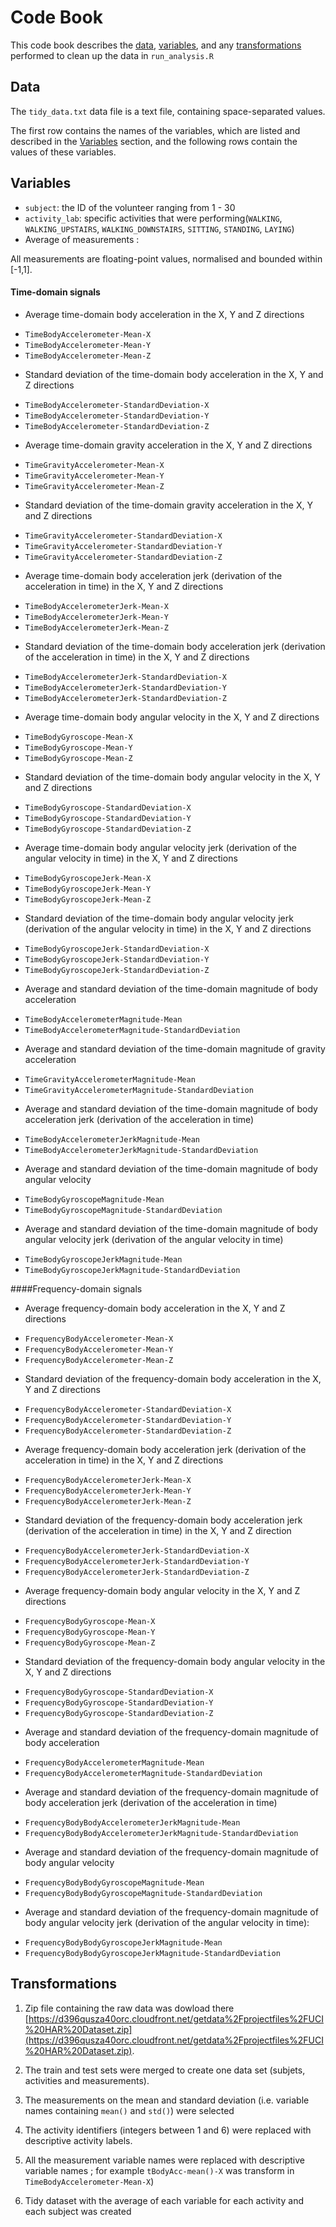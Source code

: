 # Code Book

This code book describes the [data](#data), [variables](#variables), and any [transformations](#transformations) performed to clean up the data in `run_analysis.R` 

## Data <a name="data"></a>

The `tidy_data.txt` data file is a text file, containing space-separated values.

The first row contains the names of the variables, which are listed and described in the [Variables](#variables) section, and the following rows contain the values of these variables. 


## Variables <a name="variables"></a>

* `subject`: the ID of the volunteer ranging from 1 - 30
* `activity_lab`: specific activities that were performing(`WALKING`, `WALKING_UPSTAIRS`, `WALKING_DOWNSTAIRS`, `SITTING`, `STANDING`, `LAYING`)
* Average of measurements : 

All measurements are floating-point values, normalised and bounded within [-1,1].

#### Time-domain signals

- Average time-domain body acceleration in the X, Y and Z directions
* `TimeBodyAccelerometer-Mean-X` 
* `TimeBodyAccelerometer-Mean-Y` 
* `TimeBodyAccelerometer-Mean-Z` 
- Standard deviation of the time-domain body acceleration in the X, Y and Z directions
* `TimeBodyAccelerometer-StandardDeviation-X` 
* `TimeBodyAccelerometer-StandardDeviation-Y` 
* `TimeBodyAccelerometer-StandardDeviation-Z` 
- Average time-domain gravity acceleration in the X, Y and Z directions
* `TimeGravityAccelerometer-Mean-X` 
* `TimeGravityAccelerometer-Mean-Y` 
* `TimeGravityAccelerometer-Mean-Z` 
- Standard deviation of the time-domain gravity acceleration in the X, Y and Z directions
* `TimeGravityAccelerometer-StandardDeviation-X` 
* `TimeGravityAccelerometer-StandardDeviation-Y` 
* `TimeGravityAccelerometer-StandardDeviation-Z` 
- Average time-domain body acceleration jerk (derivation of the acceleration in time) in the X, Y and Z directions
* `TimeBodyAccelerometerJerk-Mean-X` 
* `TimeBodyAccelerometerJerk-Mean-Y` 
* `TimeBodyAccelerometerJerk-Mean-Z` 
- Standard deviation of the time-domain body acceleration jerk (derivation of the acceleration in time) in the X, Y and Z directions
* `TimeBodyAccelerometerJerk-StandardDeviation-X` 
* `TimeBodyAccelerometerJerk-StandardDeviation-Y` 
* `TimeBodyAccelerometerJerk-StandardDeviation-Z` 
- Average time-domain body angular velocity in the X, Y and Z directions
* `TimeBodyGyroscope-Mean-X` 
* `TimeBodyGyroscope-Mean-Y` 
* `TimeBodyGyroscope-Mean-Z` 
- Standard deviation of the time-domain body angular velocity in the X, Y and Z directions
* `TimeBodyGyroscope-StandardDeviation-X` 
* `TimeBodyGyroscope-StandardDeviation-Y` 
* `TimeBodyGyroscope-StandardDeviation-Z` 
- Average time-domain body angular velocity jerk (derivation of the angular velocity in time) in the X, Y and Z directions
* `TimeBodyGyroscopeJerk-Mean-X` 
* `TimeBodyGyroscopeJerk-Mean-Y` 
* `TimeBodyGyroscopeJerk-Mean-Z` 
- Standard deviation of the time-domain body angular velocity jerk (derivation of the angular velocity in time) in the X, Y and Z directions
* `TimeBodyGyroscopeJerk-StandardDeviation-X` 
* `TimeBodyGyroscopeJerk-StandardDeviation-Y` 
* `TimeBodyGyroscopeJerk-StandardDeviation-Z` 
- Average and standard deviation of the time-domain magnitude of body acceleration
* `TimeBodyAccelerometerMagnitude-Mean` 
* `TimeBodyAccelerometerMagnitude-StandardDeviation` 
- Average and standard deviation of the time-domain magnitude of gravity acceleration
* `TimeGravityAccelerometerMagnitude-Mean` 
* `TimeGravityAccelerometerMagnitude-StandardDeviation` 
- Average and standard deviation of the time-domain magnitude of body acceleration jerk (derivation of the acceleration in time)
* `TimeBodyAccelerometerJerkMagnitude-Mean` 
* `TimeBodyAccelerometerJerkMagnitude-StandardDeviation` 
- Average and standard deviation of the time-domain magnitude of body angular velocity
* `TimeBodyGyroscopeMagnitude-Mean` 
* `TimeBodyGyroscopeMagnitude-StandardDeviation` 
- Average and standard deviation of the time-domain magnitude of body angular velocity jerk (derivation of the angular velocity in time)
* `TimeBodyGyroscopeJerkMagnitude-Mean` 
* `TimeBodyGyroscopeJerkMagnitude-StandardDeviation` 

####Frequency-domain signals

- Average frequency-domain body acceleration in the X, Y and Z directions
* `FrequencyBodyAccelerometer-Mean-X` 
* `FrequencyBodyAccelerometer-Mean-Y` 
* `FrequencyBodyAccelerometer-Mean-Z`
- Standard deviation of the frequency-domain body acceleration in the X, Y and Z directions
* `FrequencyBodyAccelerometer-StandardDeviation-X` 
* `FrequencyBodyAccelerometer-StandardDeviation-Y` 
* `FrequencyBodyAccelerometer-StandardDeviation-Z` 
- Average frequency-domain body acceleration jerk (derivation of the acceleration in time) in the X, Y and Z directions
* `FrequencyBodyAccelerometerJerk-Mean-X` 
* `FrequencyBodyAccelerometerJerk-Mean-Y` 
* `FrequencyBodyAccelerometerJerk-Mean-Z` 
- Standard deviation of the frequency-domain body acceleration jerk (derivation of the acceleration in time) in the X, Y and Z direction
* `FrequencyBodyAccelerometerJerk-StandardDeviation-X` 
* `FrequencyBodyAccelerometerJerk-StandardDeviation-Y` 
* `FrequencyBodyAccelerometerJerk-StandardDeviation-Z` 
- Average frequency-domain body angular velocity in the X, Y and Z directions
* `FrequencyBodyGyroscope-Mean-X` 
* `FrequencyBodyGyroscope-Mean-Y` 
* `FrequencyBodyGyroscope-Mean-Z` 
- Standard deviation of the frequency-domain body angular velocity in the X, Y and Z directions
* `FrequencyBodyGyroscope-StandardDeviation-X` 
* `FrequencyBodyGyroscope-StandardDeviation-Y` 
* `FrequencyBodyGyroscope-StandardDeviation-Z`
- Average and standard deviation of the frequency-domain magnitude of body acceleration
* `FrequencyBodyAccelerometerMagnitude-Mean` 
* `FrequencyBodyAccelerometerMagnitude-StandardDeviation` 
- Average and standard deviation of the frequency-domain magnitude of body acceleration jerk (derivation of the acceleration in time)
* `FrequencyBodyBodyAccelerometerJerkMagnitude-Mean` 
* `FrequencyBodyBodyAccelerometerJerkMagnitude-StandardDeviation` 
- Average and standard deviation of the frequency-domain magnitude of body angular velocity
* `FrequencyBodyBodyGyroscopeMagnitude-Mean` 
* `FrequencyBodyBodyGyroscopeMagnitude-StandardDeviation` 
- Average and standard deviation  of the frequency-domain magnitude of body angular velocity jerk (derivation of the angular velocity in time):
* `FrequencyBodyBodyGyroscopeJerkMagnitude-Mean` 
* `FrequencyBodyBodyGyroscopeJerkMagnitude-StandardDeviation`

## Transformations <a name="transformations"></a>

1. Zip file containing the raw data was dowload there [https://d396qusza40orc.cloudfront.net/getdata%2Fprojectfiles%2FUCI%20HAR%20Dataset.zip](https://d396qusza40orc.cloudfront.net/getdata%2Fprojectfiles%2FUCI%20HAR%20Dataset.zip).

2. The train and test sets were merged to create one data set (subjets, activities and measurements).

3. The measurements on the mean and standard deviation (i.e. variable names containing `mean()` and `std()`) were selected

4. The activity identifiers (integers between 1 and 6) were replaced with descriptive activity labels.

5. All the measurement variable names were replaced with descriptive variable names ; for example `tBodyAcc-mean()-X` was transform in `TimeBodyAccelerometer-Mean-X`)

6. Tidy dataset with the average of each variable for each activity and each subject was created

